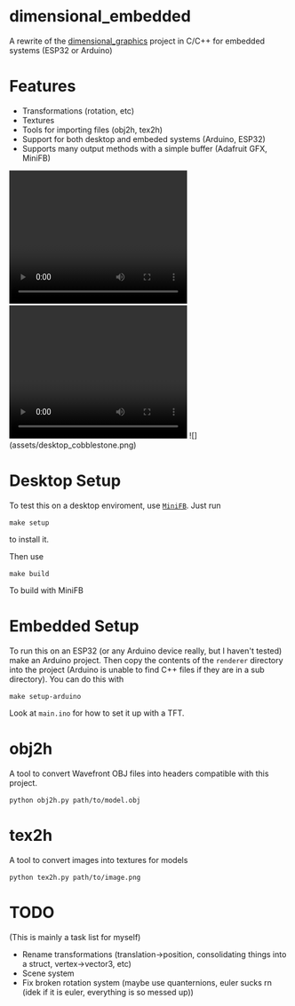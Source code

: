 # dimensional_embedded
A rewrite of the [dimensional_graphics](https://github.com/simplyrohan/dimensional_graphics) project in C/C++ for embedded systems (ESP32 or Arduino)

# Features
 - Transformations (rotation, etc)
 - Textures
 - Tools for importing files (obj2h, tex2h)
 - Support for both desktop and embeded systems (Arduino, ESP32)
 - Supports many output methods with a simple buffer (Adafruit GFX, MiniFB)

<video width="320" height="240" controls>
  <source src="assets/embedded_cobblestone.mp4" type="video/mp4">
</video>
<video width="320" height="240" controls>
  <source src="assets/embedded_cube.mp4" type="video/mp4">
</video>
![](assets/desktop_cobblestone.png)


# Desktop Setup
To test this on a desktop enviroment, use [`MiniFB`](https://github.com/emoon/minifb). Just run 
```
make setup
``` 
to install it.

Then use
```
make build
```
To build with MiniFB

# Embedded Setup
To run this on an ESP32 (or any Arduino device really, but I haven't tested) make an Arduino project. Then copy the contents of the `renderer` directory into the project (Arduino is unable to find C++ files if they are in a sub directory). You can do this with
```
make setup-arduino
```

Look at `main.ino` for how to set it up with a TFT.

# obj2h
A tool to convert Wavefront OBJ files into headers compatible with this project.

```
python obj2h.py path/to/model.obj
```

# tex2h
A tool to convert images into textures for models
```
python tex2h.py path/to/image.png
```

# TODO
(This is mainly a task list for myself)
 - Rename transformations (translation->position, consolidating things into a struct, vertex->vector3, etc)
 - Scene system 
 - Fix broken rotation system (maybe use quanternions, euler sucks rn (idek if it is euler, everything is so messed up))